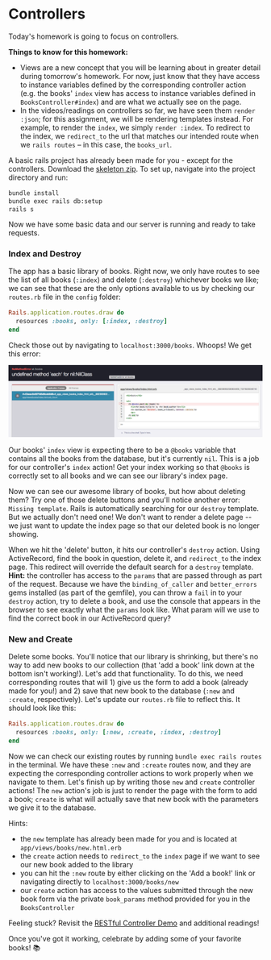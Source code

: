 # Controllers

Today's homework is going to focus on controllers.

**Things to know for this homework:**

* Views are a new concept that you will be learning about in greater
detail during tomorrow's homework. For now, just know that they have
access to instance variables defined by the corresponding controller
action (e.g. the books' `index` view has access to instance variables
defined in `BooksController#index`) and are what we actually see on the
page.
* In the videos/readings on controllers so far, we have seen them `render
:json`; for this assignment, we will be rendering templates instead. For
example, to render the `index`, we simply `render :index`. To redirect
to the index, we `redirect_to` the url that matches our intended route
when we `rails routes` – in this case, the `books_url`.

A basic rails project has already been made for you - except for the
controllers. Download the [skeleton zip][skeleton]. To set up, navigate
into the project directory and run:

```
bundle install
bundle exec rails db:setup
rails s
```

Now we have some basic data and our server is running and ready to take requests.

### Index and Destroy

The app has a basic library of books. Right now, we only have routes to
see the list of all books (`:index`) and delete (`:destroy`) whichever
books we like; we can see that these are the only options available to
us by checking our `routes.rb` file in the `config` folder:

```ruby
Rails.application.routes.draw do
  resources :books, only: [:index, :destroy]
end
```

Check those out by navigating to `localhost:3000/books`. Whoops! We get this error:

![image of index error](index_error.png)

Our books' `index` view is expecting there to be a `@books` variable
that contains all the books from the database, but it's currently `nil`.
This is a job for our controller's `index` action! Get your index
working so that `@books` is correctly set to all books and we can see
our library's index page.

Now we can see our awesome library of books, but how about deleting
them? Try one of those delete buttons and you'll notice another error:
`Missing template`. Rails is automatically searching for our `destroy`
template. But we actually don't need one! We don't want to render a
delete page -- we just want to update the index page so that our deleted
book is no longer showing.

When we hit the 'delete' button, it hits our controller's `destroy`
action. Using ActiveRecord, find the book in question, delete it, and
`redirect_to` the index page. This redirect will override the default
search for a `destroy` template. **Hint:** the controller has access to
the `params` that are passed through as part of the request. Because we
have the `binding_of_caller` and `better_errors` gems installed (as part
of the gemfile), you can throw a `fail` in to your `destroy` action, try
to delete a book, and use the console that appears in the browser to see
exactly what the `params` look like. What param will we use to find the
correct book in our ActiveRecord query?

### New and Create

Delete some books. You'll notice that our library is shrinking, but
there's no way to add new books to our collection (that 'add a book'
link down at the bottom isn't working!). Let's add that functionality.
To do this, we need corresponding routes that will 1) give us the form
to add a book (already made for you!) and 2) save that new book to the
database (`:new` and `:create`, respectively). Let's update our
`routes.rb` file to reflect this. It should look like this:

```ruby
Rails.application.routes.draw do
  resources :books, only: [:new, :create, :index, :destroy]
end
```

Now we can check our existing routes by running `bundle exec rails
routes` in the terminal. We have these `:new` and `:create` routes now,
and they are expecting the corresponding controller actions to work
properly when we navigate to them. Let's finish up by writing those
`new` and `create` controller actions! The `new` action's job is just to
render the page with the form to add a book; `create` is what will
actually save that new book with the parameters we give it to the database.

Hints:
* the `new` template has already been made for you and is located at
`app/views/books/new.html.erb`
* the `create` action needs to `redirect_to` the `index` page if we want
to see our new book added to the library
* you can hit the `:new` route by either clicking on the 'Add a book!'
link or navigating directly to `localhost:3000/books/new`
* our `create` action has access to the values submitted through the new
book form via the private `book_params` method provided for you in the
`BooksController`

Feeling stuck? Revisit the [RESTful Controller Demo][restful-controller-demo]
and additional readings!

Once you've got it working, celebrate by adding some of your favorite books! :books:

[skeleton]: skeleton.zip?raw=true
[restful-controller-demo]: https://vimeo.com/168505535
